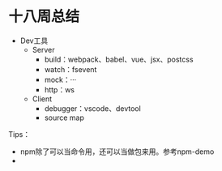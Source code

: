 # 十八周总结

- Dev工具
  - Server
    - build：webpack、babel、vue、jsx、postcss
    - watch：fsevent
    - mock：···
    - http：ws
  - Client
    - debugger：vscode、devtool
    - source map



Tips：

- npm除了可以当命令用，还可以当做包来用。参考npm-demo
- 